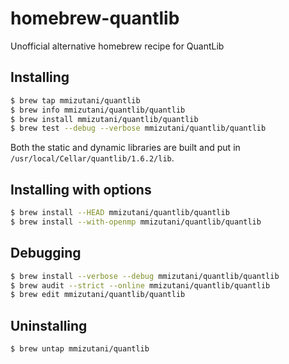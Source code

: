 # homebrew-quantlib

Unofficial alternative homebrew recipe for QuantLib

## Installing

```sh
$ brew tap mmizutani/quantlib
$ brew info mmizutani/quantlib/quantlib
$ brew install mmizutani/quantlib/quantlib
$ brew test --debug --verbose mmizutani/quantlib/quantlib
```

Both the static and dynamic libraries are built and put in `/usr/local/Cellar/quantlib/1.6.2/lib`.


## Installing with options

```sh
$ brew install --HEAD mmizutani/quantlib/quantlib
$ brew install --with-openmp mmizutani/quantlib/quantlib
```

## Debugging

```sh
$ brew install --verbose --debug mmizutani/quantlib/quantlib
$ brew audit --strict --online mmizutani/quantlib/quantlib
$ brew edit mmizutani/quantlib/quantlib
```

## Uninstalling

```sh
$ brew untap mmizutani/quantlib
```